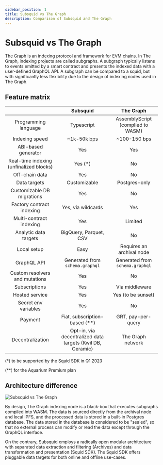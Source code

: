 ```yaml
---
sidebar_position: 1
title: Subsquid vs The Graph
description: Comparison of Subsquid and The Graph
---
```


# Subsquid vs The Graph

[The Graph](https://thegraph.com) is an indexing protocol and framework for EVM chains. In The Graph, indexing projects are called subgraphs. A subgraph typically listens to events emitted by a smart contract and presents the indexed data with a user-defined GraphQL API. A subgraph can be compared to a squid, but with significantly less flexibility due to the design of indexing nodes used in The Graph.


## Feature matrix

|                                 |  Subsquid                 |            The Graph                     |
|:-------------------------------:|:-------------------------:|:----------------------------------------:|
|  Programming language           |     Typescript            |    AssemblyScript (complied to WASM)     |
|  Indexing speed                 |     ~1k-50k bps           |       ~100-150 bps                       |
|  ABI-based generator            |        Yes                |          Yes                             |
|  Real-time indexing (unfinalized blocks)   |     Yes (*)    |          No                              |  
|  Off-chain data                 |        Yes                |        No                                |
|  Data targets                   |     Customizable          |      Postgres-only                       |
|  Customizable DB migrations     |        Yes                |        No                                |
|  Factory contract indexing      |   Yes, via wildcards      |       Yes                                |
|  Multi-contract indexing        |        Yes                |     Limited                              | 
|  Analytic data targets          |  BigQuery, Parquet, CSV   |        No                                |
|  Local setup                    |       Easy                |       Requires an archival node          |    
|  GraphQL API                    | Generated from `schema.graphql` |    Generated from `schema.graphql` |
|  Custom resolvers and mutations |  Yes                      |          No                              |
|  Subscriptions                  |  Yes                      |       Via middleware                     |
|  Hosted service                 |  Yes                      |       Yes (to be sunset)                 |
|  Secret env variables           |  Yes                      |          No                              |
|  Payment                        |  Fiat, subscription-based (**) |   GRT, pay-per-query                |
|  Decentralization               |  Opt-in, via decentralized data targets (Kwil DB, Ceramic) |  The Graph network   |


(*) to be supported by the Squid SDK in Q1 2023

(**) for the Aquarium Premium plan 

## Architecture difference

![Subsquid vs The Graph](</img/thegraph-vs-subsquid.png>)

By design, The Graph indexing node is a black-box that executes subgraphs compiled into WASM. The data is sourced directly from the archival node and local IPFS, and the processed data is stored in a built-in Postgres database. The data stored in the database is considered to be "sealed", so that no external process can modify or read the data except through the GraphQL interface. 

On the contrary, Subsquid employs a radically open modular architecture with separated data extraction and filtering (Archives) and data transformation and presentation (Squid SDK). The Squid SDK offers pluggable data targets for both online and offline use-cases.
